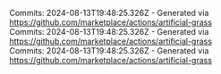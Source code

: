 Commits: 2024-08-13T19:48:25.326Z - Generated via https://github.com/marketplace/actions/artificial-grass
<br>
Commits: 2024-08-13T19:48:25.326Z - Generated via https://github.com/marketplace/actions/artificial-grass
<br>
Commits: 2024-08-13T19:48:25.326Z - Generated via https://github.com/marketplace/actions/artificial-grass
<br>
